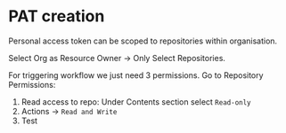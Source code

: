 # PAT creation

Personal access token can be scoped to repositories within organisation.

Select Org as Resource Owner -> Only Select Repositories.

For triggering workflow we just need 3 permissions. Go to Repository Permissions:

1. Read access to repo: Under Contents section select `Read-only` 
2. Actions -> `Read and Write`
3. Test
